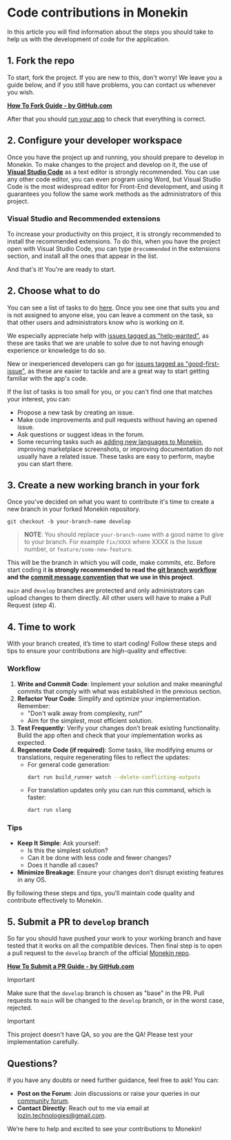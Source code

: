 # Code contributions in Monekin

In this article you will find information about the steps you should take to help us with the development of code for the application.

## 1. Fork the repo

To start, fork the project. If you are new to this, don't worry! We leave you a guide below, and if you still have problems, you can contact us whenever you wish.

**[How To Fork Guide - by GitHub.com](https://docs.github.com/en/get-started/quickstart/fork-a-repo)**

After that you should [run your app](https://github.com/enrique-lozano/Monekin#installation) to check that everything is correct.

## 2. Configure your developer workspace

Once you have the project up and running, you should prepare to develop in Monekin. To make changes to the project and develop on it, the use of **[Visual Studio Code](https://code.visualstudio.com/)** as a text editor is strongly recommended. You can use any other code editor, you can even program using Word, but Visual Studio Code is the most widespread editor for Front-End development, and using it guarantees you follow the same work methods as the administrators of this project.

### Visual Studio and Recommended extensions

To increase your productivity on this project, it is strongly recommended to install the recommended extensions. To do this, when you have the project open with Visual Studio Code, you can type `@recommended` in the extensions section, and install all the ones that appear in the list.

And that's it! You're are ready to start.

## 2. Choose what to do

You can see a list of tasks to do [here](https://github.com/enrique-lozano/Monekin/issues). Once you see one that suits you and is not assigned to anyone else, you can leave a comment on the task, so that other users and administrators know who is working on it.

We especially appreciate help with [issues tagged as "help-wanted"](https://github.com/enrique-lozano/Monekin/issues?q=is%3Aopen+is%3Aissue+label%3A%22help+wanted%22), as these are tasks that we are unable to solve due to not having enough experience or knowledge to do so.

New or inexperienced developers can go for [issues tagged as "good-first-issue"](https://github.com/enrique-lozano/Monekin/issues?q=is%3Aopen+is%3Aissue+label%3A%22good+first+issue%22), as these are easier to tackle and are a great way to start getting familiar with the app's code.

If the list of tasks is too small for you, or you can't find one that matches your interest, you can:

- Propose a new task by creating an issue.
- Make code improvements and pull requests without having an opened issue.
- Ask questions or suggest ideas in the forum.
- Some recurring tasks such as [adding new languages to Monekin](https://github.com/enrique-lozano/Monekin/blob/main/docs/I18N_CONTRIBUTING.md), improving marketplace screenshots, or improving documentation do not usually have a related issue. These tasks are easy to perform, maybe you can start there.

## 3. Create a new working branch in your fork

Once you've decided on what you want to contribute it's time to create a new branch in your forked Monekin
repository.

    git checkout -b your-branch-name develop

> **NOTE**: You should replace `your-branch-name` with a good name to give to your branch. For example `fix/XXXX` where XXXX is the Issue number, or `feature/some-new-feature`.

This will be the branch in which you will code, make commits, etc. Before start coding it **is strongly recommended to read the [git branch workflow](https://github.com/enrique-lozano/Monekin/blob/main/docs/GIT_BRANCHES_WORKFLOW.md) and the [commit message convention](https://github.com/enrique-lozano/Monekin/blob/main/docs/COMMIT_MSG.md) that we use in this project**.

`main` and `develop` branches are protected and only administrators can upload changes to them directly. All other users will have to make a Pull Request (step 4).

## 4. Time to work

With your branch created, it’s time to start coding! Follow these steps and tips to ensure your contributions are high-quality and effective:

### Workflow

1. **Write and Commit Code**: Implement your solution and make meaningful commits that comply with what was established in the previous section.
2. **Refactor Your Code**: Simplify and optimize your implementation. Remember:
   - "Don't walk away from complexity, run!"
   - Aim for the simplest, most efficient solution.
3. **Test Frequently**: Verify your changes don’t break existing functionality. Build the app often and check that your implementation works as expected.
4. **Regenerate Code (if required)**: Some tasks, like modifying enums or translations, require regenerating files to reflect the updates:
   - For general code generation:
     ```bash
     dart run build_runner watch --delete-conflicting-outputs
     ```
   - For translation updates only you can run this command, which is faster:
     ```bash
     dart run slang
     ```

### Tips

- **Keep It Simple**: Ask yourself:
  - Is this the simplest solution?
  - Can it be done with less code and fewer changes?
  - Does it handle all cases?
- **Minimize Breakage**: Ensure your changes don’t disrupt existing features in any OS.

By following these steps and tips, you’ll maintain code quality and contribute effectively to Monekin.

## 5. Submit a PR to `develop` branch

So far you should have pushed your work to your working branch and have tested that it works on all the compatible devices. Then final step is to open a pull request to the `develop` branch of the official [Monekin repo](https://github.com/enrique-lozano/Monekin).

**[How To Submit a PR Guide - by GitHub.com](https://docs.github.com/en/pull-requests/collaborating-with-pull-requests/proposing-changes-to-your-work-with-pull-requests/creating-a-pull-request-from-a-fork)**

> [!IMPORTANT]
> Make sure that the `develop` branch is chosen as "base" in the PR. Pull requests to `main` will be changed to the `develop` branch, or in the worst case, rejected.

> [!IMPORTANT]
> This project doesn't have QA, so you are the QA! Please test your implementation carefully.

## Questions?

If you have any doubts or need further guidance, feel free to ask! You can:

- **Post on the Forum**: Join discussions or raise your queries in our [community forum](https://github.com/enrique-lozano/Monekin/discussions).
- **Contact Directly**: Reach out to me via email at lozin.technologies@gmail.com.

We’re here to help and excited to see your contributions to Monekin!
